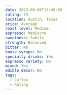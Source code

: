 ```yaml
---
date: 2023-09-06T13:45:00
rating: 75
location: Austin, Texas
price: Average
roast level: Medium
espresso: Mediocre
sweetness: Subtle
strength: Balanced
bitter: No
house syrups: No
specialty drinks: Yes
espresso variety: No
mixed: Yes
edible decor: No
tags:
  - Coffee
  - Rating
---
```



